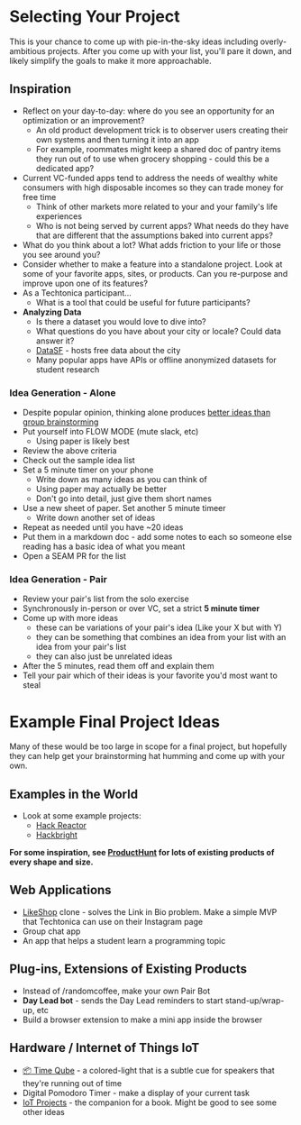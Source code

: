 # Selecting Your Project

This is your chance to come up with pie-in-the-sky ideas including overly-ambitious projects. After you come up with your list, you'll pare it down, and likely simplify the goals to make it more approachable.

## Inspiration

- Reflect on your day-to-day: where do you see an opportunity for an optimization or an improvement?
  - An old product development trick is to observer users creating their own systems and then turning it into an app
  - For example, roommates might keep a shared doc of pantry items they run out of to use when grocery shopping - could this be a dedicated app?
- Current VC-funded apps tend to address the needs of wealthy white consumers with high disposable incomes so they can trade money for free time
  - Think of other markets more related to your and your family's life experiences
  - Who is not being served by current apps? What needs do they have that are different that the assumptions baked into current apps?
- What do you think about a lot? What adds friction to your life or those you see around you?
- Consider whether to make a feature into a standalone project. Look at some of your favorite apps, sites, or products. Can you re-purpose and improve upon one of its features?
- As a Techtonica participant...
  - What is a tool that could be useful for future participants?
- **Analyzing Data**
  - Is there a dataset you would love to dive into?
  - What questions do you have about your city or locale? Could data answer it?
  - [DataSF](https://datasf.org/) - hosts free data about the city
  - Many popular apps have APIs or offline anonymized datasets for student research
 


### Idea Generation - Alone

- Despite popular opinion, thinking alone produces [better ideas than group brainstorming](https://www.newyorker.com/magazine/2012/01/30/groupthink)
- Put yourself into FLOW MODE (mute slack, etc)
  - Using paper is likely best
- Review the above criteria
- Check out the sample idea list
- Set a 5 minute timer on your phone
  - Write down as many ideas as you can think of
  - Using paper may actually be better
  - Don't go into detail, just give them short names
- Use a new sheet of paper. Set another 5 minute timeer
  - Write down another set of ideas
- Repeat as needed until you have ~20 ideas
- Put them in a markdown doc - add some notes to each so someone else reading has a basic idea of what you meant
- Open a SEAM PR for the list
  
### Idea Generation - Pair
- Review your pair's list from the solo exercise
- Synchronously in-person or over VC, set a strict **5 minute timer**
- Come up with more ideas
  - these can be variations of your pair's idea (Like your X but with Y)
  - they can be something that combines an idea from your list with an idea from your pair's list
  - they can also just be unrelated ideas
- After the 5 minutes, read them off and explain them
- Tell your pair which of their ideas is your favorite you'd most want to steal


# Example Final Project Ideas

Many of these would be too large in scope for a final project, but hopefully they can help get your brainstorming hat humming and come up with your own.

## Examples in the World
- Look at some example projects:
  - [Hack Reactor](https://www.hackreactor.com/student-projects/)
  - [Hackbright](http://hackbrightacademy.com/student-projects/) 
  
**For some inspiration, see [ProductHunt](https://www.producthunt.com/) for lots of existing products of every shape and size.**

## Web Applications

- [LikeShop](https://likeshop.me/newyorkermag) clone - solves the Link in Bio problem. Make a simple MVP that Techtonica can use on their Instagram page
- Group chat app
- An app that helps a student learn a programming topic

## Plug-ins, Extensions of Existing Products

- Instead of /randomcoffee, make your own Pair Bot
- **Day Lead bot** - sends the Day Lead reminders to start stand-up/wrap-up, etc
- Build a browser extension to make a mini app inside the browser

## Hardware / Internet of Things IoT

- [📦 Time Qube](https://timeqube.com/) - a colored-light that is a subtle cue for speakers that they're running out of time
- Digital Pomodoro Timer - make a display of your current task
- [IoT Projects](https://github.com/PacktPublishing/Internet-of-Things-Programming-Projects) - the companion for a book. Might be good to see some other ideas


